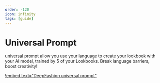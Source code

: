 ```yaml
---
order: -120
icon: infinity
tags: [guide]
---
```


# Universal Prompt

[universal prompt](/guides/universalprompt/) allow you use your language to create your lookbook with your AI model, trained by 5 of your Lookbooks. 
Break language barriers, boost creativity! 

[!embed text="DeepFashion universal prompt"](https://www.youtube.com/embed/1GcpuwmU2zI)
